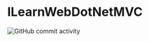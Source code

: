 # ILearnWebDotNetMVC
![GitHub commit activity](https://img.shields.io/github/commit-activity/y/NathanScriptor/ILearnWebDotNetMVC)

